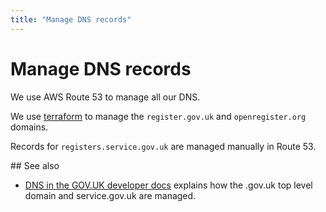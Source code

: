 ```yaml
---
title: "Manage DNS records"
---
```

# Manage DNS records

We use AWS Route 53 to manage all our DNS.

We use [terraform](https://github.com/openregister/deployment) to manage the `register.gov.uk` and `openregister.org` domains.

Records for `registers.service.gov.uk` are managed manually in Route 53.

## See also
- [DNS in the GOV.UK developer docs](https://docs.publishing.service.gov.uk/manual/dns.html) explains how the .gov.uk top level domain and service.gov.uk are managed.